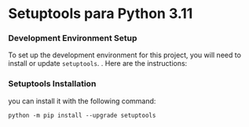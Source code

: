 
# Setuptools para Python 3.11

###  Development Environment Setup

To set up the development environment for this project, you will need to install or update `setuptools`.
. Here are the instructions:

### Setuptools Installation

you can install it with the following command:

    python -m pip install --upgrade setuptools





